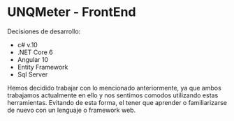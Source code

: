 # UNQMeter - FrontEnd
Decisiones de desarrollo: 

* c# v.10
* .NET Core 6
* Angular 10
* Entity Framework
* Sql Server

Hemos decidido trabajar con lo mencionado anteriormente, ya que ambos trabajamos actualmente en ello y nos sentimos comodos utilizando estas herramientas. Evitando de esta forma, el tener que aprender o familiarizarse de nuevo con un lenguaje o framework web. 
